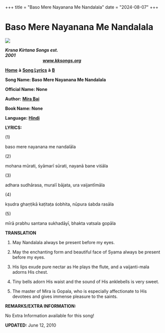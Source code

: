 +++
title = "Baso Mere Nayanana Me Nandalala"
date = "2024-08-07"
+++

# Baso Mere Nayanana Me Nandalala
[**![](http://kksongs.org/image_files/image002.jpg)**](http://kksongs.org/)

**_Krsna_** **_Kirtana Songs est. 2001_**                                                                                                                                                      **_www.kksongs.org_**

[**Home**](http://kksongs.org/) **à** [**Song Lyrics**](http://kksongs.org/lyrics.html) **à** [**B**](http://kksongs.org/songs/song_b.html)

**Song Name: Baso Mere Nayanana Me Nandalala**

**Official Name: None**

**Author:** [**Mira Bai**](http://kksongs.org/authors/list/mirabai.html)

**Book Name: None**

**Language:** [**Hindi**](http://kksongs.org/language/list/hindi.html)

**LYRICS:**

(1)

baso mere nayanana me nandalāla

(2)

mohana mūrati, śyāmarī sūrati, nayanā bane viśāla

(3)

adhara sudhārasa, muralī bājata, ura vaijantīmāla

(4)

kṣudra ghaṇṭikā kaṭitaṭa śobhita, nūpura śabda rasāla

(5)

mīrā prabhu santana sukhadāyī, bhakta vatsala gopāla

**TRANSLATION**

1) May Nandalala always be present before my eyes.

2) May the enchanting form and beautiful face of Syama always be present before my eyes.

3) His lips exude pure nectar as He plays the flute, and a vaijanti-mala adorns His chest.

4) Tiny bells adorn His waist and the sound of His anklebells is very sweet.

5) The master of Mira is Gopala, who is especially affectionate to His devotees and gives immense pleasure to the saints.

**REMARKS/EXTRA INFORMATION:**

No Extra Information available for this song!

**UPDATED:** June 12, 2010